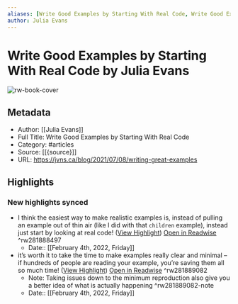 ```yaml
---
aliases: [Write Good Examples by Starting With Real Code, Write Good Examples by Starting With Real Code]
author: Julia Evans
---
```

# Write Good Examples by Starting With Real Code by Julia Evans

![rw-book-cover](https://readwise-assets.s3.amazonaws.com/static/images/article4.6bc1851654a0.png)

## Metadata
- Author: [[Julia Evans]]
- Full Title: Write Good Examples by Starting With Real Code
- Category: #articles
- Source: [[{source}]]
- URL: https://jvns.ca/blog/2021/07/08/writing-great-examples

## Highlights
### New highlights synced
- I think the easiest way to make realistic examples is, instead of pulling an example out of thin air (like I did with that `children` example), instead just start by looking at real code! ([View Highlight](https://read.readwise.io/read/01fv12bbyqp52k11ba0zv97803)) [Open in Readwise](https://readwise.io/open/281888497) ^rw281888497
    - Date:: [[February 4th, 2022, Friday]]
- it’s worth it to take the time to make examples really clear and minimal – if hundreds of people are reading your example, you’re saving them all so much time! ([View Highlight](https://read.readwise.io/read/01fv12pdm615mn8p3ykd11q7fa)) [Open in Readwise](https://readwise.io/open/281889082) ^rw281889082
    - Note: Taking issues down to the minimum reproduction also give you a better idea of what is actually happening ^rw281889082-note
    - Date:: [[February 4th, 2022, Friday]]
